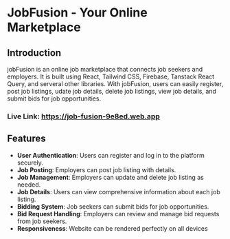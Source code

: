 # JobFusion - Your Online Marketplace

## Introduction
jobFusion is an online job marketplace that connects job seekers and employers. It is built using React, Tailwind CSS, Firebase, Tanstack React Query, and serveral other libraries. With jobFusion, users can easily register, post job listings, udate job details, delete job listings, view job details, and submit bids for job opportunities.

### Live Link: https://job-fusion-9e8ed.web.app

## Features
* __User Authentication__: Users can register and log in to the platform securely.
* __Job Posting__: Employers can post job listing with details.
* __Job Management__: Employers can update and delete job listing as needed.
* __Job Details__: Users can view comprehensive information about each job listing.
* __Bidding System__: Job seekers can submit bids for job opportunities.
* __Bid Request Handling__: Employers can review and manage bid requests from job seekers.
* __Responsiveness__: Website can be rendered perfectly on all devices
